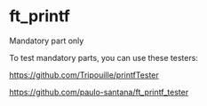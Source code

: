 # ft_printf

Mandatory part only

To test mandatory parts, you can use these testers:

https://github.com/Tripouille/printfTester

https://github.com/paulo-santana/ft_printf_tester
